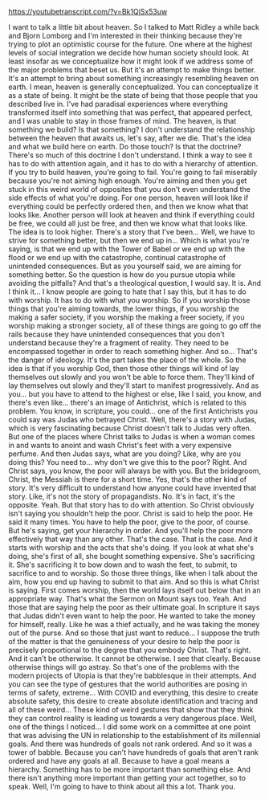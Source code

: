 https://youtubetranscript.com/?v=Bk1QjSx53uw

 I want to talk a little bit about heaven. So I talked to Matt Ridley a while back and Bjorn Lomborg and I'm interested in their thinking because they're trying to plot an optimistic course for the future. One where at the highest levels of social integration we decide how human society should look. At least insofar as we conceptualize how it might look if we address some of the major problems that beset us. But it's an attempt to make things better. It's an attempt to bring about something increasingly resembling heaven on earth. I mean, heaven is generally conceptualized. You can conceptualize it as a state of being. It might be the state of being that those people that you described live in. I've had paradisal experiences where everything transformed itself into something that was perfect, that appeared perfect, and I was unable to stay in those frames of mind. The heaven, is that something we build? Is that something? I don't understand the relationship between the heaven that awaits us, let's say, after we die. That's the idea and what we build here on earth. Do those touch? Is that the doctrine? There's so much of this doctrine I don't understand. I think a way to see it has to do with attention again, and it has to do with a hierarchy of attention. If you try to build heaven, you're going to fail. You're going to fail miserably because you're not aiming high enough. You're aiming and then you get stuck in this weird world of opposites that you don't even understand the side effects of what you're doing. For one person, heaven will look like if everything could be perfectly ordered then, and then we know what that looks like. Another person will look at heaven and think if everything could be free, we could all just be free, and then we know what that looks like. The idea is to look higher. There's a story that I've been... Well, we have to strive for something better, but then we end up in... Which is what you're saying, is that we end up with the Tower of Babel or we end up with the flood or we end up with the catastrophe, continual catastrophe of unintended consequences. But as you yourself said, we are aiming for something better. So the question is how do you pursue utopia while avoiding the pitfalls? And that's a theological question, I would say. It is. And I think it... I know people are going to hate that I say this, but it has to do with worship. It has to do with what you worship. So if you worship those things that you're aiming towards, the lower things, if you worship the making a safer society, if you worship the making a freer society, if you worship making a stronger society, all of these things are going to go off the rails because they have unintended consequences that you don't understand because they're a fragment of reality. They need to be encompassed together in order to reach something higher. And so... That's the danger of ideology. It's the part takes the place of the whole. So the idea is that if you worship God, then those other things will kind of lay themselves out slowly and you won't be able to force them. They'll kind of lay themselves out slowly and they'll start to manifest progressively. And as you... but you have to attend to the highest or else, like I said, you know, and there's even like... there's an image of Antichrist, which is related to this problem. You know, in scripture, you could... one of the first Antichrists you could say was Judas who betrayed Christ. Well, there's a story with Judas, which is very fascinating because Christ doesn't talk to Judas very often. But one of the places where Christ talks to Judas is when a woman comes in and wants to anoint and wash Christ's feet with a very expensive perfume. And then Judas says, what are you doing? Like, why are you doing this? You need to... why don't we give this to the poor? Right. And Christ says, you know, the poor will always be with you. But the bridegroom, Christ, the Messiah is there for a short time. Yes, that's the other kind of story. It's very difficult to understand how anyone could have invented that story. Like, it's not the story of propagandists. No. It's in fact, it's the opposite. Yeah. But that story has to do with attention. So Christ obviously isn't saying you shouldn't help the poor. Christ is said to help the poor. He said it many times. You have to help the poor, give to the poor, of course. But he's saying, get your hierarchy in order. And you'll help the poor more effectively that way than any other. That's the case. That is the case. And it starts with worship and the acts that she's doing. If you look at what she's doing, she's first of all, she bought something expensive. She's sacrificing it. She's sacrificing it to bow down and to wash the feet, to submit, to sacrifice to and to worship. So those three things, like when I talk about the aim, how you end up having to submit to that aim. And so this is what Christ is saying. First comes worship, then the world lays itself out below that in an appropriate way. That's what the Sermon on Mount says too. Yeah. And those that are saying help the poor as their ultimate goal. In scripture it says that Judas didn't even want to help the poor. He wanted to take the money for himself, really. Like he was a thief actually, and he was taking the money out of the purse. And so those that just want to reduce... I suppose the truth of the matter is that the genuineness of your desire to help the poor is precisely proportional to the degree that you embody Christ. That's right. And it can't be otherwise. It cannot be otherwise. I see that clearly. Because otherwise things will go astray. So that's one of the problems with the modern projects of Utopia is that they're babblesque in their attempts. And you can see the type of gestures that the world authorities are posing in terms of safety, extreme... With COVID and everything, this desire to create absolute safety, this desire to create absolute identification and tracing and all of these weird... These kind of weird gestures that show that they think they can control reality is leading us towards a very dangerous place. Well, one of the things I noticed... I did some work on a committee at one point that was advising the UN in relationship to the establishment of its millennial goals. And there was hundreds of goals not rank ordered. And so it was a tower of babble. Because you can't have hundreds of goals that aren't rank ordered and have any goals at all. Because to have a goal means a hierarchy. Something has to be more important than something else. And there isn't anything more important than getting your act together, so to speak. Well, I'm going to have to think about all this a lot. Thank you.